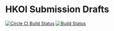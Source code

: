 # HKOI Submission Drafts

[![Circle CI Build Status](https://img.shields.io/circleci/build/github/kcomain/hkoi_submissions?label=Circle%20CI%20build)](https://circleci.com/gh/kcomain/hkoi_submissions)
[![Build Status](https://img.shields.io/travis/kcomain/hkoi_submissions?label=Travis%20Build)](https://travis-ci.org/kcomain/hkoi_submissions)
